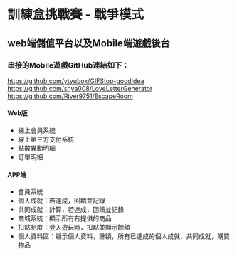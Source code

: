 # 訓練盒挑戰賽 - 戰爭模式
## web端儲值平台以及Mobile端遊戲後台
### 串接的Mobile遊戲GitHub連結如下：
https://github.com/ytyubox/GIFStop-goodIdea
https://github.com/shya008/LoveLetterGenerator
https://github.com/River9751/EscapeRoom

#### Web版
- 線上會員系統
- 線上第三方支付系統
- 點數異動明細
- 訂單明細

#### APP端
- 會員系統
- 個人成就：若達成，回饋並記錄
- 共同成就：計算，若達成，回饋並記錄
- 商城系統：顯示所有有提供的商品
- 扣點制度：登入遊玩時，扣點並顯示餘額
- 個人資料區：顯示個人資料，餘額，所有已達成的個人成就，共同成就，購買物品
